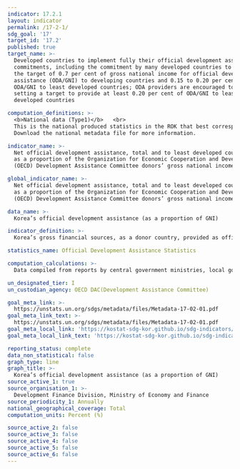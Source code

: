 ```yaml
---
indicator: 17.2.1
layout: indicator
permalink: /17-2-1/
sdg_goal: '17'
target_id: '17.2'
published: true
target_name: >-
  Developed countries to implement fully their official development assistance
  commitments, including the commitment by many developed countries to achieve
  the target of 0.7 per cent of gross national income for official development
  assistance (ODA/GNI) to developing countries and 0.15 to 0.20 per cent of
  ODA/GNI to least developed countries; ODA providers are encouraged to consider
  setting a target to provide at least 0.20 per cent of ODA/GNI to least
  developed countries

computation_definitions: >-
  <b>National data (Type1)</b>   <br>
  This is the national produced statistics in the ROK that best corresponds to the definition of UN SDGs indicators. <br>
  Download the national metadata file for more information.

indicator_name: >-
  Net official development assistance, total and to least developed countries,
  as a proportion of the Organization for Economic Cooperation and Development
  (OECD) Development Assistance Committee donors’ gross national income (GNI)

global_indicator_name: >-
  Net official development assistance, total and to least developed countries,
  as a proportion of the Organization for Economic Cooperation and Development
  (OECD) Development Assistance Committee donors’ gross national income (GNI)

data_name: >-
  Korea’s official development assistance (as a proportion of GNI) 

indicator_definition: >-
  Korea’s gross financial sources, as a donor country, provided as official development assistance to developing countries and international organizations for economic development and welfare, recognized by public institutions (including government ministries) and the Organization for Economic Cooperation and Development(OECD) Development Assistance Committee as a proportion of gross national income(GNI). 

statistics_name: Official Development Assistance Statistics 

computation_calculations: >-
  Data compiled from reports by central government ministries, local governments, and other public institutions implementing ODA projects

un_designated_tier: I
un_custodian_agency: OECD DAC(Development Assistance Committee)

goal_meta_link: >-
  https://unstats.un.org/sdgs/metadata/files/Metadata-17-02-01.pdf   
goal_meta_link_text: >-
  https://unstats.un.org/sdgs/metadata/files/Metadata-17-02-01.pdf   
goal_meta_local_link: 'https://kostat-sdg-kor.github.io/sdg-indicators/public/data/Metadata-17-02-01_ENG.pdf'
goal_meta_local_link_text: 'https://kostat-sdg-kor.github.io/sdg-indicators/public/data/Metadata-17-02-01_ENG.pdf'

reporting_status: complete
data_non_statistical: false
graph_type: line
graph_title: >-
  Korea’s official development assistance (as a proportion of GNI) 
source_active_1: true
source_organisation_1: >-
  Development Finance Division, Ministry of Economy and Finance 
source_periodicity_1: Annually 
national_geographical_coverage: Total
computation_units: Percent (%)

source_active_2: false
source_active_3: false
source_active_4: false
source_active_5: false
source_active_6: false
---
```

